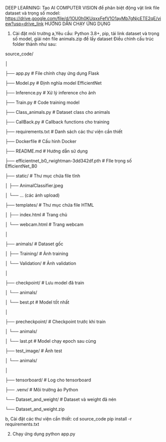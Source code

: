 DEEP LEARNING: Tạo AI COMPUTER VISION để phân biệt động vật
link file dataset và trọng số model: https://drive.google.com/file/d/1OU0h0KUqxxFefV1O1ayMb7gNjcETE2qE/view?usp=drive_link
HƯỚNG DẪN CHẠY ỨNG DỤNG

1. Cài đặt môi trường
a,Yêu cầu:
Python 3.8+, pip, tải link dataset và trọng số model, giải nén file animals.zip để lấy dataset
Điều chỉnh cấu trúc folder thành như sau:

source_code/

│

├── app.py    # File chính chạy ứng dụng Flask

├── Model.py                  # Định nghĩa model EfficientNet

├── Inference.py             # Xử lý inference cho ảnh

├── Train.py                 # Code training model

├── Class_animals.py         # Dataset class cho animals

├── CallBack.py              # Callback functions cho training

├── requirements.txt         # Danh sách các thư viện cần thiết

├── Dockerfile               # Cấu hình Docker

├── README.md                # Hướng dẫn sử dụng

├── efficientnet_b0_rwightman-3dd342df.pth # FIle trọng số EfficientNet_B0

├── static/                  # Thư mục chứa file tĩnh

│   ├── AnimalClassifier.jpeg

│   └── ... (các ảnh upload)


├── templates/               # Thư mục chứa file HTML

│   ├── index.html          # Trang chủ

│   └── webcam.html         # Trang webcam

│

├── animals/                 # Dataset gốc

│   ├── Training/           # Ảnh training

│   └── Validation/         # Ảnh validation

│

├── checkpoint/              # Lưu model đã train

│   └── animals/

│       └── best.pt         # Model tốt nhất

│

├── precheckpoint/          # Checkpoint trước khi train

│   └── animals/

│       └── last.pt         # Model chạy epoch sau cùng

├── test_image/ # Ảnh test

│   └── animals/

│

├── tensorboard/            # Log cho tensorboard


├── .venv/                  # Môi trường ảo Python

└── Dataset_and_weight/     # Dataset và weight đã nén

└── Dataset_and_weight.zip



 
b, Cài đặt các thư viện cần thiết:
cd source_code
pip install -r requirements.txt


2. Chạy ứng dụng
python app.py
